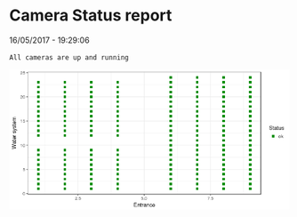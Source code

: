 Camera Status report
================
16/05/2017 - 19:29:06

    All cameras are up and running

![](camreport_files/figure-markdown_github/unnamed-chunk-2-1.png)
